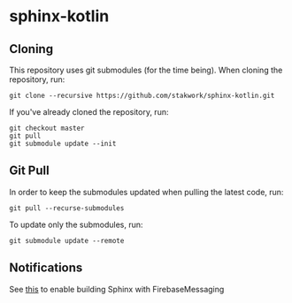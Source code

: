 # sphinx-kotlin

## Cloning
This repository uses git submodules (for the time being). When cloning the repository, run:
```
git clone --recursive https://github.com/stakwork/sphinx-kotlin.git
```

If you've already cloned the repository, run:
```
git checkout master
git pull
git submodule update --init
```

## Git Pull
In order to keep the submodules updated when pulling the latest code, run:
```
git pull --recurse-submodules
```

To update only the submodules, run:
```
git submodule update --remote
```

## Notifications
See [this](./sphinx/service/features/notifications/README.md) to enable building Sphinx
with FirebaseMessaging
